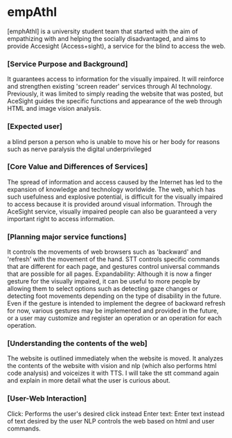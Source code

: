 # empAthI

[emphAthI] is a university student team that started with the aim of empathizing with and helping the socially disadvantaged, and aims to provide Accesight (Access+sight), a service for the blind to access the web.

### [Service Purpose and Background]
It guarantees access to information for the visually impaired.
It will reinforce and strengthen existing 'screen reader' services through AI technology.
Previously, it was limited to simply reading the website that was posted, but AceSight guides the specific functions and appearance of the web through HTML and image vision analysis.

### [Expected user]
a blind person
a person who is unable to move his or her body for reasons such as nerve paralysis
the digital underprivileged

### [Core Value and Differences of Services]
The spread of information and access caused by the Internet has led to the expansion of knowledge and technology worldwide.
The web, which has such usefulness and explosive potential, is difficult for the visually impaired to access because it is provided around visual information.
Through the AceSight service, visually impaired people can also be guaranteed a very important right to access information.

### [Planning major service functions]
It controls the movements of web browsers such as 'backward' and 'refresh' with the movement of the hand.
STT controls specific commands that are different for each page, and gestures control universal commands that are possible for all pages.
Expandability: Although it is now a finger gesture for the visually impaired, it can be useful to more people by allowing them to select options such as detecting gaze changes or detecting foot movements depending on the type of disability in the future.
Even if the gesture is intended to implement the degree of backward refresh for now, various gestures may be implemented and provided in the future, or a user may customize and register an operation or an operation for each operation.

### [Understanding the contents of the web]
The website is outlined immediately when the website is moved.
It analyzes the contents of the website with vision and nlp (which also performs html code analysis) and voiceizes it with TTS.
I will take the stt command again and explain in more detail what the user is curious about.

### [User-Web Interaction]
Click: Performs the user's desired click instead
Enter text: Enter text instead of text desired by the user
NLP controls the web based on html and user commands.
